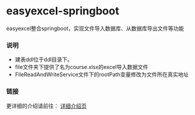 # easyexcel-springboot

easyexcel整合springboot，实现文件导入数据库、从数据库导出文件等功能

### 说明

+ 建表ddl位于ddl目录下。
+ file文件夹下提供了名为course.xlsx的excel导入数据文件
+ FileReadAndWriteService文件下的rootPath变量修改为文件所在真实地址

### 链接

更详细的介绍请前往：
<a href="http://cn.hongkezhang.com/2022/05/09/backend/opensource/easyexcel%E6%95%B4%E5%90%88springboot+mybatisplus%E5%AE%9E%E7%8E%B0%E5%AF%BC%E5%85%A5%E5%AF%BC%E5%87%BA%E5%8A%9F%E8%83%BD/" target="_blank">
详细介绍页
</a>